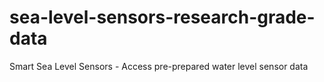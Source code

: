 # sea-level-sensors-research-grade-data
Smart Sea Level Sensors - Access pre-prepared water level sensor data
